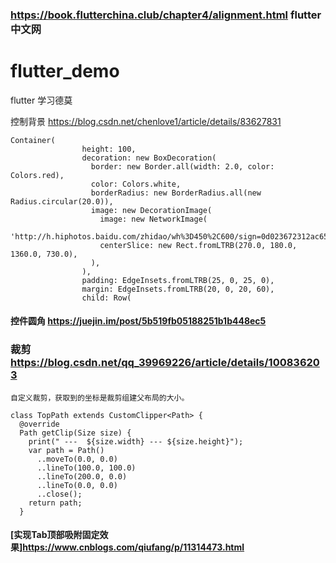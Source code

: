 ### https://book.flutterchina.club/chapter4/alignment.html flutter 中文网
# flutter_demo  
flutter 学习德莫 

控制背景  https://blog.csdn.net/chenlove1/article/details/83627831
```  decoration /同级color 不能共存。
Container(
                height: 100,
                decoration: new BoxDecoration(
                  border: new Border.all(width: 2.0, color: Colors.red),
                  color: Colors.white,
                  borderRadius: new BorderRadius.all(new Radius.circular(20.0)),
                  image: new DecorationImage(
                    image: new NetworkImage(
                        'http://h.hiphotos.baidu.com/zhidao/wh%3D450%2C600/sign=0d023672312ac65c67506e77cec29e27/9f2f070828381f30dea167bbad014c086e06f06c.jpg'),
                    centerSlice: new Rect.fromLTRB(270.0, 180.0, 1360.0, 730.0),
                  ),
                ),
                padding: EdgeInsets.fromLTRB(25, 0, 25, 0),
                margin: EdgeInsets.fromLTRB(20, 0, 20, 60),
                child: Row(
```

#### 控件圆角 https://juejin.im/post/5b519fb05188251b1b448ec5

### 裁剪  https://blog.csdn.net/qq_39969226/article/details/100836203
```
自定义裁剪，获取到的坐标是裁剪组建父布局的大小。

class TopPath extends CustomClipper<Path> {
  @override
  Path getClip(Size size) {
    print(" ---  ${size.width} --- ${size.height}");
    var path = Path()
      ..moveTo(0.0, 0.0)
      ..lineTo(100.0, 100.0)
      ..lineTo(200.0, 0.0)
      ..lineTo(0.0, 0.0)
      ..close();
    return path;
  }
```
#### [实现Tab顶部吸附固定效果]https://www.cnblogs.com/qiufang/p/11314473.html

